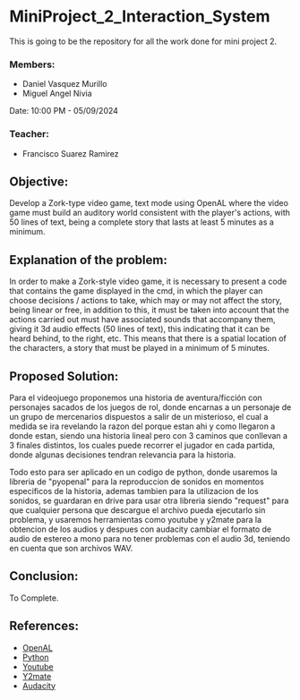 # MiniProject_2_Interaction_System

This is going to be the repository for all the work done for mini project 2.

### Members:
* Daniel Vasquez Murillo
* Miguel Angel Nivia

Date: 10:00 PM - 05/09/2024

### Teacher:
* Francisco Suarez Ramirez

## Objective:
Develop a Zork-type video game, text mode using OpenAL where the video game must build an auditory world consistent with the player's actions, with 50 lines of text, being a complete story that lasts at least 5 minutes as a minimum.

## Explanation of the problem:
In order to make a Zork-style video game, it is necessary to present a code that contains the game displayed in the cmd, in which the player can choose decisions / actions to take, which may or may not affect the story, being linear or free, in addition to this, it must be taken into account that the actions carried out must have associated sounds that accompany them, giving it 3d audio effects (50 lines of text), this indicating that it can be heard behind, to the right, etc. This means that there is a spatial location of the characters, a story that must be played in a minimum of 5 minutes.

## Proposed Solution:
Para el videojuego proponemos una historia de aventura/ficción con personajes sacados de los juegos de rol, donde encarnas a un personaje de un grupo de mercenarios dispuestos a salir de un misterioso, el cual a medida se ira revelando la razon del porque estan ahi y como llegaron a donde estan, siendo una historia lineal pero con 3 caminos que conllevan a 3 finales distintos, los cuales puede recorrer el jugador en cada partida, donde algunas decisiones tendran relevancia para la historia.

Todo esto para ser aplicado en un codigo de python, donde usaremos la libreria de "pyopenal" para la reproduccion de sonidos en momentos especificos de la historia, ademas tambien para la utilizacion de los sonidos, se guardaran en drive para usar otra libreria siendo "request" para que cualquier persona que descargue el archivo pueda ejecutarlo sin problema, y usaremos herramientas como youtube y y2mate para la obtencion de los audios y despues con audacity cambiar el formato de audio de estereo a mono para no tener problemas con el audio 3d, teniendo en cuenta que son archivos WAV.

## Conclusion:
To Complete.

## References:
* [OpenAL](https://www.openal.org)
* [Python](https://www.python.org)
* [Youtube](https://www.youtube.com)
* [Y2mate](https://www.y2mate.com/es906)
* [Audacity](https://www.audacityteam.org)
